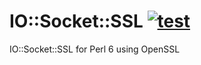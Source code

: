 IO::Socket::SSL [![test](https://github.com/sergot/io-socket-ssl/actions/workflows/test.yml/badge.svg)](https://github.com/sergot/io-socket-ssl/actions/workflows/test.yml)
=============

IO::Socket::SSL for Perl 6 using OpenSSL
